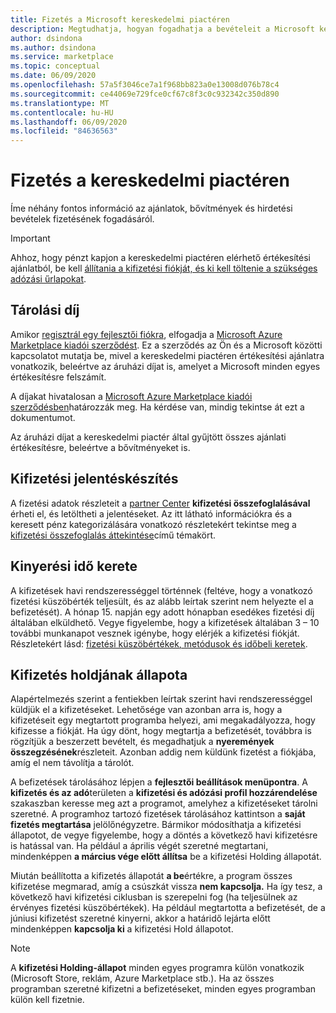 ```yaml
---
title: Fizetés a Microsoft kereskedelmi piactéren
description: Megtudhatja, hogyan fogadhatja a bevételeit a Microsoft kereskedelmi piactéren.
author: dsindona
ms.author: dsindona
ms.service: marketplace
ms.topic: conceptual
ms.date: 06/09/2020
ms.openlocfilehash: 57a5f3046ce7a1f968bb823a0e13008d076b78c4
ms.sourcegitcommit: ce44069e729fce0cf67c8f3c0c932342c350d890
ms.translationtype: MT
ms.contentlocale: hu-HU
ms.lasthandoff: 06/09/2020
ms.locfileid: "84636563"
---
```

# <a name="getting-paid-in-the-commercial-marketplace"></a>Fizetés a kereskedelmi piactéren

Íme néhány fontos információ az ajánlatok, bővítmények és hirdetési bevételek fizetésének fogadásáról.

> [!IMPORTANT]
> Ahhoz, hogy pénzt kapjon a kereskedelmi piactéren elérhető értékesítési ajánlatból, be kell [állítania a kifizetési fiókját, és ki kell töltenie a szükséges adózási űrlapokat](set-up-your-payout-account-tax-forms.md).

## <a name="store-fee"></a>Tárolási díj

Amikor [regisztrál egy fejlesztői fiókra](https://go.microsoft.com/fwlink/p/?LinkID=615100), elfogadja a [Microsoft Azure Marketplace kiadói szerződést](https://go.microsoft.com/fwlink/p/?LinkID=699560). Ez a szerződés az Ön és a Microsoft közötti kapcsolatot mutatja be, mivel a kereskedelmi piactéren értékesítési ajánlatra vonatkozik, beleértve az áruházi díjat is, amelyet a Microsoft minden egyes értékesítésre felszámít.

A díjakat hivatalosan a [Microsoft Azure Marketplace kiadói szerződésben](https://go.microsoft.com/fwlink/p/?LinkID=699560)határozzák meg. Ha kérdése van, mindig tekintse át ezt a dokumentumot.

Az áruházi díjat a kereskedelmi piactér által gyűjtött összes ajánlati értékesítésre, beleértve a bővítményeket is.

## <a name="payout-reporting"></a>Kifizetési jelentéskészítés

A fizetési adatok részleteit a [partner Center](https://partner.microsoft.com/dashboard) **kifizetési összefoglalásával** érheti el, és letöltheti a jelentéseket. Az itt látható információkra és a keresett pénz kategorizálására vonatkozó részletekért tekintse meg a [kifizetési összefoglalás áttekintése](payout-summary-overview.md)című témakört.

## <a name="payout-time-frame"></a>Kinyerési idő kerete

A kifizetések havi rendszerességgel történnek (feltéve, hogy a vonatkozó fizetési küszöbérték teljesült, és az alább leírtak szerint nem helyezte el a befizetését). A hónap 15. napján egy adott hónapban esedékes fizetési díj általában elküldhető. Vegye figyelembe, hogy a kifizetések általában 3 – 10 további munkanapot vesznek igénybe, hogy elérjék a kifizetési fiókját. Részletekért lásd: [fizetési küszöbértékek, metódusok és időbeli keretek](payment-thresholds-methods-timeframes.md).

## <a name="payout-hold-status"></a>Kifizetés holdjának állapota

Alapértelmezés szerint a fentiekben leírtak szerint havi rendszerességgel küldjük el a kifizetéseket. Lehetősége van azonban arra is, hogy a kifizetéseit egy megtartott programba helyezi, ami megakadályozza, hogy kifizesse a fiókját. Ha úgy dönt, hogy megtartja a befizetését, továbbra is rögzítjük a beszerzett bevételt, és megadhatjuk a **nyeremények összegzésének**részleteit. Azonban addig nem küldünk fizetést a fiókjába, amíg el nem távolítja a tárolót.

A befizetések tárolásához lépjen a **fejlesztői beállítások menüpontra**. A **kifizetés és az adó**területen a **kifizetési és adózási profil hozzárendelése** szakaszban keresse meg azt a programot, amelyhez a kifizetéseket tárolni szeretné. A programhoz tartozó fizetések tárolásához kattintson a **saját fizetés megtartása** jelölőnégyzetre. Bármikor módosíthatja a kifizetési állapotot, de vegye figyelembe, hogy a döntés a következő havi kifizetésre is hatással van. Ha például a április végét szeretné megtartani, mindenképpen **a március vége előtt állítsa** be a kifizetési Holding állapotát.

Miután beállította a kifizetés állapotát **a be**értékre, a program összes kifizetése megmarad, amíg a csúszkát vissza **nem kapcsolja.** Ha így tesz, a következő havi kifizetési ciklusban is szerepelni fog (ha teljesülnek az érvényes fizetési küszöbértékek). Ha például megtartotta a befizetését, de a júniusi kifizetést szeretné kinyerni, akkor a határidő lejárta előtt mindenképpen **kapcsolja ki** a kifizetési Hold állapotot.

> [!NOTE]
> A **kifizetési Holding-állapot** minden egyes programra külön vonatkozik (Microsoft Store, reklám, Azure Marketplace stb.). Ha az összes programban szeretné kifizetni a befizetéseket, minden egyes programban külön kell fizetnie.
